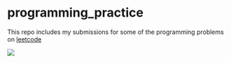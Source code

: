 # programming_practice
This repo includes my submissions for some of the programming problems on [leetcode](https://leetcode.com/problemset/all/)

![](https://assets.leetcode.com/static_assets/public/webpack_bundles/images/logo-dark.e99485d9b.svg)

 

